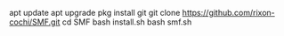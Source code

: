 apt update
apt upgrade
pkg install git
git clone https://github.com/rixon-cochi/SMF.git
cd SMF
bash install.sh
bash smf.sh
